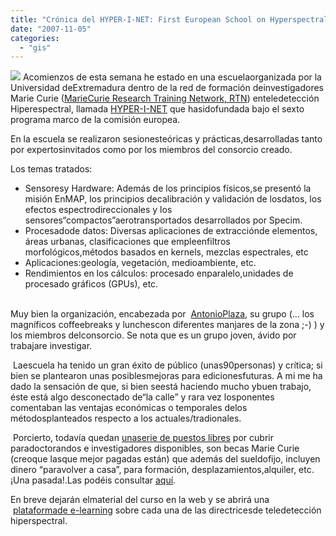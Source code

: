 ```yaml
---
title: "Crónica del HYPER-I-NET: First European School on Hyperspectral Imaging."
date: "2007-11-05"
categories: 
  - "gis"
---
```


[![](images/HYPERINET.jpg)](http://www.hyperinet.eu/) Acomienzos de esta semana he estado en una escuelaorganizada por la Universidad deExtremadura dentro de la red de formación deinvestigadores Marie Curie ([MarieCurie Research Training Network, RTN](http://ec.europa.eu/research/fp6/mariecurie-actions/action/training_en.html)) enteledetección Hiperespectral, llamada [HYPER-I-NET](http://www.hyperinet.eu) que hasidofundada bajo el sexto programa marco de la comisión europea.

En la escuela se realizaron sesionesteóricas y prácticas,desarrolladas tanto por expertosinvitados como por los miembros del consorcio creado.

Los temas tratados:

- Sensoresy Hardware: Además de los principios físicos,se presentó la misión EnMAP, los principios decalibración y validación de losdatos, los efectos espectrodireccionales y los sensores“compactos”aerotransportados desarrollados por Specim.
- Procesadode datos: Diversas aplicaciones de extracciónde elementos, áreas urbanas, clasificaciones que empleenfiltros morfológicos,métodos basados en kernels, mezclas espectrales, etc
- Aplicaciones:geología, vegetación, medioambiente, etc.
- Rendimientos en los cálculos: procesado enparalelo,unidades de procesado gráficos (GPUs), etc.

   
Muy bien la organización, encabezada por  [AntonioPlaza](http://www.umbc.edu/rssipl/people/aplaza/), su grupo (... los magníficos coffeebreaks y lunchescon diferentes manjares de la zona ;-) ) y los miembros delconsorcio. Se nota que es un grupo joven, ávido por trabajare investigar.

 Laescuela ha tenido un gran éxito de público (unas90personas) y crítica; si bien se plantearon unas posiblesmejoras para edicionesfuturas. A mi me ha dado la sensación de que, si bien seestá haciendo mucho ybuen trabajo, éste está algo desconectado de“la calle” y rara vez losponentes comentaban las ventajas económicas o temporales delos métodosplanteados respecto a los actuales/tradionales.

 Porcierto, todavía quedan [unaserie de puestos libres](http://hyperinet.multimediacampus.it/vacancies.htm) por cubrir paradoctorandos e investigadores disponibles, son becas Marie Curie (creoque lasque mejor pagadas están) que además del sueldofijo, incluyen dinero “paravolver a casa”, para formación, desplazamientos,alquiler, etc. ¡Una pasada!.Las podéis consultar [aquí](http://hyperinet.multimediacampus.it/vacancies.htm).

En breve dejarán elmaterial del curso en la web y se abrirá una  [plataformade e-learning](http://hyperinet.multimediacampus.it/training.htm) sobre cada una de las directricesde teledetección hiperspectral.

